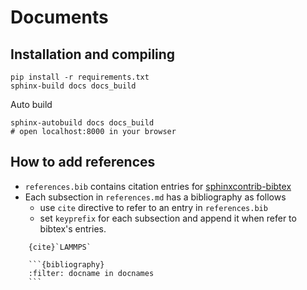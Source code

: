 # Documents

## Installation and compiling

```shell
pip install -r requirements.txt
sphinx-build docs docs_build
```

Auto build
```shell
sphinx-autobuild docs docs_build
# open localhost:8000 in your browser
```

## How to add references

- `references.bib` contains citation entries for [sphinxcontrib-bibtex](https://sphinxcontrib-bibtex.readthedocs.io/en/latest/index.html)
- Each subsection in `references.md` has a bibliography as follows
  - use `cite` directive to refer to an entry in `references.bib`
  - set `keyprefix` for each subsection and append it when refer to bibtex's entries.

```
    {cite}`LAMMPS`

    ```{bibliography}
    :filter: docname in docnames
    ```
```
